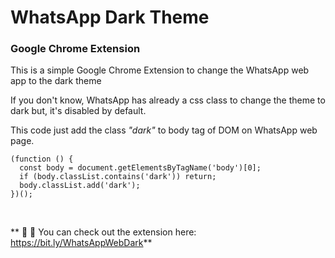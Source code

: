 # WhatsApp Dark Theme

### Google Chrome Extension

This is a simple Google Chrome Extension to change the WhatsApp web app to the dark theme

If you don't know, WhatsApp has already a css class to change the theme to dark but, it's disabled by default.
&nbsp;

This code just add the class _"dark"_ to body tag of DOM on WhatsApp web page.

    (function () {
      const body = document.getElementsByTagName('body')[0];
      if (body.classList.contains('dark')) return;
      body.classList.add('dark');
    })();

&nbsp;

** 🌚 🎉 You can check out the extension here: https://bit.ly/WhatsAppWebDark**
